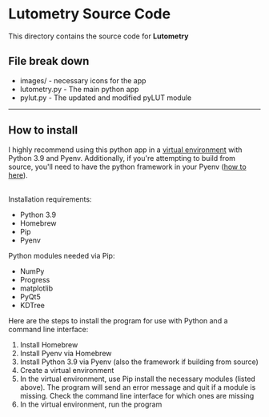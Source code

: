 # Lutometry Source Code
This directory contains the source code for <b>Lutometry</b>

<h2>File break down</h2>
<ul>
  <li>
    images/ - necessary icons for the app
  </li>
  <li>
    lutometry.py - The main python app
  </li>
  <li>
    pylut.py - The updated and modified pyLUT module
  </li>
</ul>
<hr>
<h2>How to install</h2>
I highly recommend using this python app in a <a href = "https://realpython.com/python-virtual-environments-a-primer/">virtual environment</a> with Python 3.9 and Pyenv. Additionally, if you're attempting to build from source, you'll need to have the python framework in your Pyenv (<a href = "https://www.froehlichundfrei.de/blog/2014-11-30-my-transition-to-python3-and-pyenv-goodby-virtualenvwrapper/">how to here</a>).

<br>Installation requirements:
<ul>
  <li>
    Python 3.9
  </li>
  <li>
    Homebrew
  </li>
  <li>
    Pip
  </li>
  <li>
    Pyenv
  </li>
</ul>

Python modules needed via Pip:
<ul>
  <li>
    NumPy
  </li>
  <li>
    Progress
  </li>
  <li>
    matplotlib
  </li>
  <li>
    PyQt5
  </li>
  <li>
    KDTree
  </li>
</ul>

Here are the steps to install the program for use with Python and a command line interface:

<ol>
  <li>
    Install Homebrew
  </li>
  <li>
    Install Pyenv via Homebrew
  </li>
  <li>
    Install Python 3.9 via Pyenv (also the framework if building from source)
  </li>
  <li>
    Create a virtual environment
  </li>
  <li>
    In the virtual environment, use Pip install the necessary modules (listed above). The program will send an error message and quit if a module is missing. Check the command line interface for which ones are missing
  </li>
  <li>
    In the virtual environment, run the program
  </li>
</ol>
